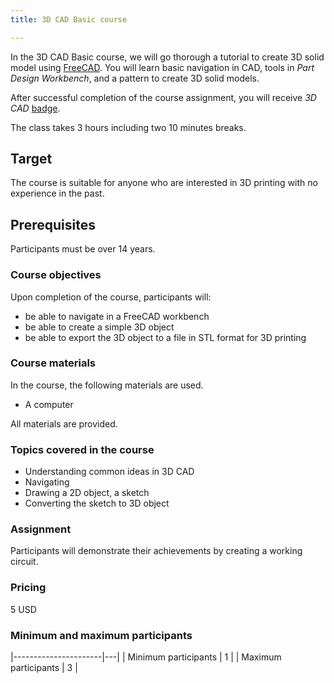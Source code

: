 ```yaml
---
title: 3D CAD Basic course

---
```


In the 3D CAD Basic course, we will go thorough a tutorial to create 3D solid
model using [FreeCAD](https://freecadweb.org/). You will learn basic
navigation in CAD, tools in _Part Design Workbench_, and a pattern to create
3D solid models.

After successful completion of the course assignment, you will receive
_3D CAD_ [badge](../../badges/).

The class takes 3 hours including two 10 minutes breaks.

## Target

The course is suitable for anyone who are interested in 3D printing with no
experience in the past.

## Prerequisites

Participants must be over 14 years.

### Course objectives

Upon completion of the course, participants will:

- be able to navigate in a FreeCAD workbench
- be able to create a simple 3D object
- be able to export the 3D object to a file in STL format for 3D printing

### Course materials

In the course, the following materials are used.

- A computer

All materials are provided.

### Topics covered in the course

- Understanding common ideas in 3D CAD
- Navigating
- Drawing a 2D object, a sketch
- Converting the sketch to 3D object

### Assignment

Participants will demonstrate their achievements by creating a working
circuit.

### Pricing

5 USD

### Minimum and maximum participants

|----------------------|---|
| Minimum participants | 1 |
| Maximum participants | 3 |
